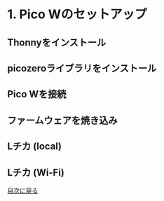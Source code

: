 # 1. Pico Wのセットアップ

## Thonnyをインストール



## picozeroライブラリをインストール



## Pico Wを接続



## ファームウェアを焼き込み



## Lチカ (local)



## Lチカ (Wi-Fi)



[目次に戻る](README.md)
